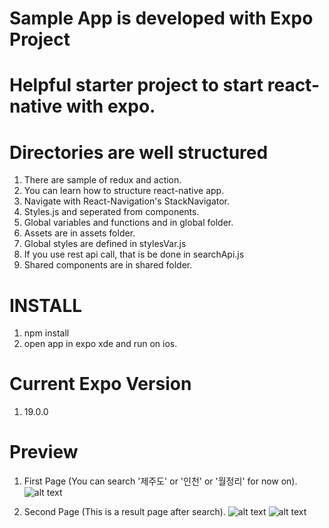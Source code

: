 # Sample App is developed with Expo Project
# Helpful starter project to start react-native with expo.

# Directories are well structured
1. There are sample of redux and action.
2. You can learn how to structure react-native app.
3. Navigate with React-Navigation's StackNavigator.
4. Styles.js and seperated from components.
5. Global variables and functions and in global folder.
6. Assets are in assets folder.
7. Global styles are defined in stylesVar.js
8. If you use rest api call, that is be done in searchApi.js
9. Shared components are in shared folder.

# INSTALL
1. npm install
2. open app in expo xde and run on ios.

# Current Expo Version
1. 19.0.0

# Preview
1. First Page (You can search '제주도' or '인천' or '월정리' for now on).
![alt text](https://user-images.githubusercontent.com/20625109/29035663-6863cb4a-7bd7-11e7-8027-afff4183a013.png)

2. Second Page (This is a result page after search).
![alt text](https://user-images.githubusercontent.com/20625109/29035664-6864bf8c-7bd7-11e7-82e6-3a5ada194e8c.png)
![alt text](https://user-images.githubusercontent.com/20625109/29035662-68525da6-7bd7-11e7-8b8b-8f29e4b486f7.png)
